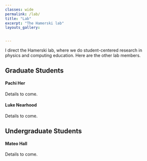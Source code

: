 ```yaml
---
classes: wide
permalink: /lab/
title: "Lab"
excerpt: "The Hamerski lab"
layouts_gallery:

    
---
```


I direct the Hamerski lab, where we do student-centered research in physics and computing education. Here are the other lab members.

## Graduate Students

#### Pachi Her

Details to come.

#### Luke Nearhood

Details to come.

## Undergraduate Students

#### Mateo Hall

Details to come.